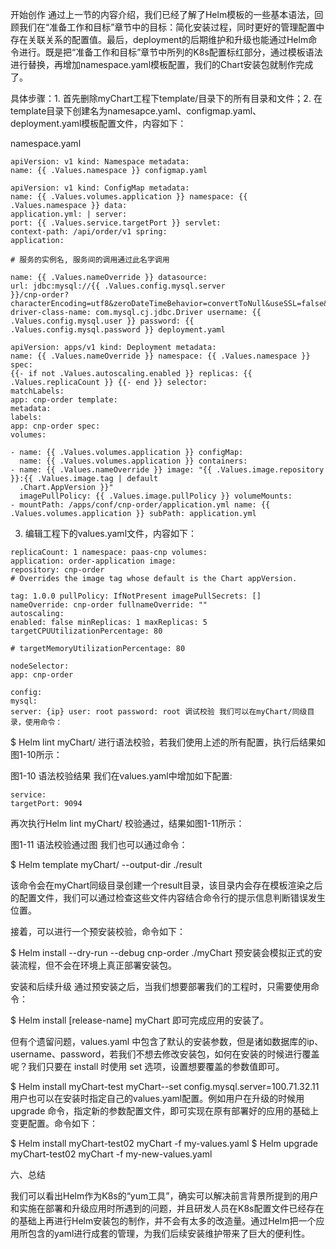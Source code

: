 开始创作
通过上一节的内容介绍，我们已经了解了Helm模板的一些基本语法，回顾我们在“准备工作和目标”章节中的目标：简化安装过程，同时更好的管理配置中存在关联关系的配置值。最后，deployment的后期维护和升级也能通过Helm命令进行。既是把“准备工作和目标”章节中所列的K8s配置标红部分，通过模板语法进行替换，再增加namespace.yaml模板配置，我们的Chart安装包就制作完成了。

具体步骤：1. 首先删除myChart工程下template/目录下的所有目录和文件；2. 在template目录下创建名为namesapce.yaml、configmap.yaml、deployment.yaml模板配置文件，内容如下：

namespace.yaml
````
apiVersion: v1 kind: Namespace metadata:
name: {{ .Values.namespace }} configmap.yaml

apiVersion: v1 kind: ConfigMap metadata:
name: {{ .Values.volumes.application }} namespace: {{ .Values.namespace }} data:
application.yml: | server:
port: {{ .Values.service.targetPort }} servlet:
context-path: /api/order/v1 spring:
application:

# 服务的实例名, 服务间的调用通过此名字调用

name: {{ .Values.nameOverride }} datasource:
url: jdbc:mysql://{{ .Values.config.mysql.server
}}/cnp-order?characterEncoding=utf8&zeroDateTimeBehavior=convertToNull&useSSL=false&useJDBCCompliantTimezoneShift=true&useLegacyDatetimeCode=false&serverTimezone=GMT%2B8&nullCatalogMeansCurrent=true&allowPublicKeyRetrieval=true
driver-class-name: com.mysql.cj.jdbc.Driver username: {{ .Values.config.mysql.user }} password: {{
.Values.config.mysql.password }} deployment.yaml

apiVersion: apps/v1 kind: Deployment metadata:
name: {{ .Values.nameOverride }} namespace: {{ .Values.namespace }} spec:
{{- if not .Values.autoscaling.enabled }} replicas: {{ .Values.replicaCount }} {{- end }} selector:
matchLabels:
app: cnp-order template:
metadata:
labels:
app: cnp-order spec:
volumes:

- name: {{ .Values.volumes.application }} configMap:
  name: {{ .Values.volumes.application }} containers:
- name: {{ .Values.nameOverride }} image: "{{ .Values.image.repository }}:{{ .Values.image.tag | default
  .Chart.AppVersion }}"
  imagePullPolicy: {{ .Values.image.pullPolicy }} volumeMounts:
- mountPath: /apps/conf/cnp-order/application.yml name: {{ .Values.volumes.application }} subPath: application.yml
````
3. 编辑工程下的values.yaml文件，内容如下：
````
replicaCount: 1 namespace: paas-cnp volumes:
application: order-application image:
repository: cnp-order
# Overrides the image tag whose default is the Chart appVersion.

tag: 1.0.0 pullPolicy: IfNotPresent imagePullSecrets: []
nameOverride: cnp-order fullnameOverride: ""
autoscaling:
enabled: false minReplicas: 1 maxReplicas: 5 targetCPUUtilizationPercentage: 80

# targetMemoryUtilizationPercentage: 80

nodeSelector:
app: cnp-order

config:
mysql:
server: {ip} user: root password: root 调试校验 我们可以在myChart/同级目录，使用命令：
````
$ Helm lint myChart/ 进行语法校验，若我们使用上述的所有配置，执行后结果如图1-10所示：

图1-10 语法校验结果 我们在values.yaml中增加如下配置:
````
service:
targetPort: 9094
````
再次执行Helm lint myChart/ 校验通过，结果如图1-11所示：

图1-11 语法校验通过图 我们也可以通过命令：

$ Helm template myChart/ --output-dir ./result

该命令会在myChart同级目录创建一个result目录，该目录内会存在模板渲染之后的配置文件，我们可以通过检查这些文件内容结合命令行的提示信息判断错误发生位置。

接着，可以进行一个预安装校验，命令如下：

$ Helm install --dry-run --debug cnp-order ./myChart 预安装会模拟正式的安装流程，但不会在环境上真正部署安装包。

安装和后续升级 通过预安装之后，当我们想要部署我们的工程时，只需要使用命令：

$ Helm install [release-name] myChart 即可完成应用的安装了。

但有个遗留问题，values.yaml 中包含了默认的安装参数，但是诸如数据库的ip、username、password，若我们不想去修改安装包，如何在安装的时候进行覆盖呢？我们只要在 install 时使用 set
选项，设置想要覆盖的参数值即可。

$ Helm install myChart-test myChart--set config.mysql.server=100.71.32.11 用户也可以在安装时指定自己的values.yaml配置。例如用户在升级的时候用
upgrade 命令，指定新的参数配置文件，即可实现在原有部署好的应用的基础上变更配置。命令如下：

$ Helm install myChart-test02 myChart -f my-values.yaml $ Helm upgrade myChart-test02 myChart -f my-new-values.yaml

六、总结

我们可以看出Helm作为K8s的“yum工具”，确实可以解决前言背景所提到的用户和实施在部署和升级应用时所遇到的问题，并且研发人员在K8s配置文件已经存在的基础上再进行Helm安装包的制作，并不会有太多的改造量。通过Helm把一个应用所包含的yaml进行成套的管理，为我们后续安装维护带来了巨大的便利性。


